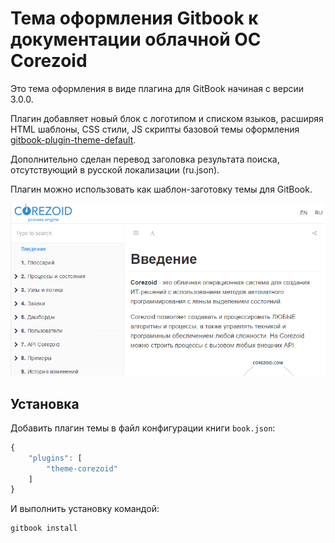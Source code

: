 # Тема оформления Gitbook к документации облачной ОС Corezoid

Это тема оформления в виде плагина для GitBook начиная с версии 3.0.0.

Плагин добавляет новый блок с логотипом и списком языков, расширяя HTML шаблоны, CSS стили, JS скрипты базовой темы оформления [gitbook-plugin-theme-default](https://www.npmjs.com/package/gitbook-plugin-theme-default).

Дополнительно сделан перевод заголовка результата поиска, отсутствующий в русской локализации (ru.json).

Плагин можно использовать как шаблон-заготовку темы для GitBook.

![Image](https://github.com/akulov/gitbook-plugin-theme-corezoid/raw/master/preview.png)

## Установка

Добавить плагин темы в файл конфигурации книги `book.json`:

```js
{
    "plugins": [
        "theme-corezoid"
    ]
}
```

И выполнить установку командой:

``` bash
gitbook install
```